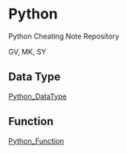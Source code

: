 # Python
Python Cheating Note Repository

GV, MK, SY

## Data Type
[Python_DataType](https://github.com/audrl1010/Python/blob/master/DataType.md)

## Function
[Python_Function](https://github.com/audrl1010/Python/blob/master/Function.md)